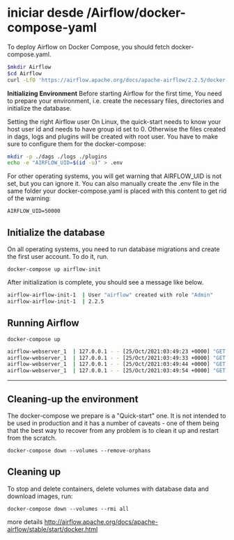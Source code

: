# iniciar desde /Airflow/docker-compose-yaml

To deploy Airflow on Docker Compose, you should fetch docker-compose.yaml.

```bash
$mkdir Airflow
$cd Airflow
curl -LfO 'https://airflow.apache.org/docs/apache-airflow/2.2.5/docker-compose.yaml'
```

**Initializing Environment**
Before starting Airflow for the first time, You need to prepare your environment, i.e. create the necessary files, directories and initialize the database.

Setting the right Airflow user
On Linux, the quick-start needs to know your host user id and needs to have group id set to 0. Otherwise the files created in dags, logs and plugins will be created with root user. You have to make sure to configure them for the docker-compose:

```bash
mkdir -p ./dags ./logs ./plugins
echo -e "AIRFLOW_UID=$(id -u)" > .env
```

For other operating systems, you will get warning that AIRFLOW_UID is not set, but you can ignore it. You can also manually create the .env file in the same folder your docker-compose.yaml is placed with this content to get rid of the warning:

``` AIRFLOW_UID=50000 ```

## Initialize the database

On all operating systems, you need to run database migrations and create the first user account. To do it, run.

```docker-compose up airflow-init```

After initialization is complete, you should see a message like below.

``` bash
airflow-airflow-init-1  | User "airflow" created with role "Admin"
airflow-airflow-init-1  | 2.2.5
```

## Running Airflow

```docker-compose up```

```bash
airflow-webserver_1  | 127.0.0.1 - - [25/Oct/2021:03:49:23 +0000] "GET /health HTTP/1.1" 200 187 "-" "curl/7.64.0"
airflow-webserver_1  | 127.0.0.1 - - [25/Oct/2021:03:49:33 +0000] "GET /health HTTP/1.1" 200 187 "-" "curl/7.64.0"
airflow-webserver_1  | 127.0.0.1 - - [25/Oct/2021:03:49:44 +0000] "GET /health HTTP/1.1" 200 187 "-" "curl/7.64.0"
airflow-webserver_1  | 127.0.0.1 - - [25/Oct/2021:03:49:54 +0000] "GET /health HTTP/1.1" 200 187 "-" "curl/7.64.0"
```

-------------------------------

## Cleaning-up the environment

The docker-compose we prepare is a "Quick-start" one. It is not intended to be used in production and it has a number of caveats - one of them being that the best way to recover from any problem is to clean it up and restart from the scratch.

```docker-compose down --volumes --remove-orphans```

## Cleaning up

To stop and delete containers, delete volumes with database data and download images, run:

```docker-compose down --volumes --rmi all```

more details <http://airflow.apache.org/docs/apache-airflow/stable/start/docker.html>
